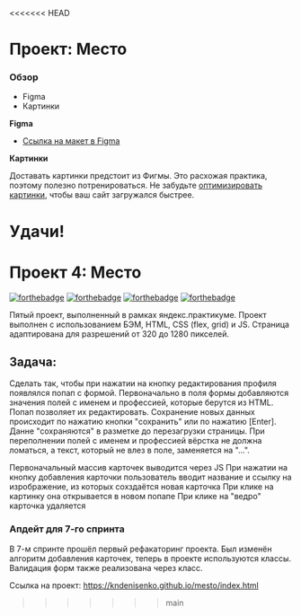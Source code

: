 <<<<<<< HEAD
# Проект: Место

### Обзор

* Figma
* Картинки

**Figma**

* [Ссылка на макет в Figma](https://www.figma.com/file/2cn9N9jSkmxD84oJik7xL7/JavaScript.-Sprint-4?node-id=0%3A1)

**Картинки**

Доставать картинки предстоит из Фигмы. Это расхожая практика, поэтому полезно потренироваться.
Не забудьте [оптимизировать картинки](https://tinypng.com/), чтобы ваш сайт загружался быстрее.

Удачи!
=======
# Проект 4: Место

[![forthebadge](https://forthebadge.com/images/badges/built-with-love.svg)](https://forthebadge.com)
[![forthebadge](https://forthebadge.com/images/badges/uses-html.svg)](https://forthebadge.com)
[![forthebadge](https://forthebadge.com/images/badges/uses-css.svg)](https://forthebadge.com)
[![forthebadge](https://forthebadge.com/images/badges/uses-js.svg)](https://forthebadge.com)

Пятый проект, выполненный в рамках яндекс.практикуме.
Проект выполнен с использованием БЭМ, HTML, CSS (flex, grid) и JS. Страница адаптирована для разрешений от 320 до 1280 пикселей.

## Задача:
Сделать так, чтобы при нажатии на кнопку редактирования профиля появлялся попап с формой. Первоначально в поля формы добавляются значения полей с именем и профессией, которые берутся из HTML. Попап позволяет их редактировать. Сохранение новых данных происходит по нажатию кнопки "сохранить" или по нажатию [Enter]. Данне "сохраняются" в разметке до перезагрузки страницы. При переполнении полей с именем и профессией вёрстка не должна ломаться, а текст, который не влез в поле, заменяется на "...".

Первоначальный массив карточек выводится через JS
При нажатии на кнопку добавления карточки пользователь вводит название и ссылку на изрображение, из которых сохздаётся новая карточка
При клике на картинку она открывается в новом попапе
При клике на "ведро" карточка удаляется

### Апдейт для 7-го спринта
В 7-м спринте прошёл первый рефакаторинг проекта. Был изменён алгоритм добавления карточек, теперь в проекте
используются классы. Валидация форм также реализована через класс.


Ссылка на проект: https://kndenisenko.github.io/mesto/index.html
>>>>>>> main
